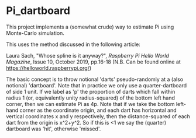 # Pi_dartboard
This project implements a (somewhat crude) way to estimate Pi using Monte-Carlo simulation. 
  
This uses the method discussed in the following article:  
  
Laura Sach, "Whose spline is it anyway?", *Raspberry Pi Hello World Magazine*, Issue 10, October 2019, pp.16-18 (N.B. Can be found online at https://helloworld.raspberrypi.org/)  
  
The basic concept is to throw notional 'darts' pseudo-randomly at a (also notional) 'dartboard'. Note that in practice we only use a quarter-dartboard of side 1 unit. If we label as 'p' the proportion of darts which fall within radius 1 (or, equivalently unity radius-squared) of the bottom left hand corner, then we can estimate Pi as 4p. Note that if we take the bottom left-hand corner as the coordinate origin, and each dart has horizontal and vertical coordinates x and y respectively, then the distance-squared of each dart from the origin is x^2+y^2. So if this is <1 we say the (quarter) dartboard was 'hit', otherwise 'missed'.  


